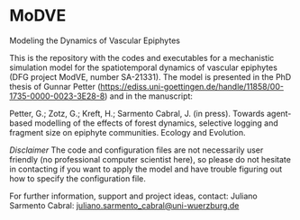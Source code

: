 # MoDVE
Modeling the Dynamics of Vascular Epiphytes

This is the repository with the codes and executables for a mechanistic simulation model for the spatiotemporal dynamics of vascular epiphytes (DFG project ModVE, number SA-21331). The model is presented in the PhD thesis of Gunnar Petter (https://ediss.uni-goettingen.de/handle/11858/00-1735-0000-0023-3E28-8) and in the manuscript:

Petter, G.; Zotz, G.; Kreft, H.; Sarmento Cabral, J. (in press). Towards agent-based modelling of the effects of forest dynamics, selective logging and fragment size on epiphyte communities. Ecology and Evolution. 

*Disclaimer* The code and configuration files are not necessarily user friendly (no professional computer scientist here), so please do not hesitate in contacting if you want to apply the model and have trouble figuring out how to specify the configuration file.

For further information, support and project ideas, contact:
Juliano Sarmento Cabral: juliano.sarmento_cabral@uni-wuerzburg.de
